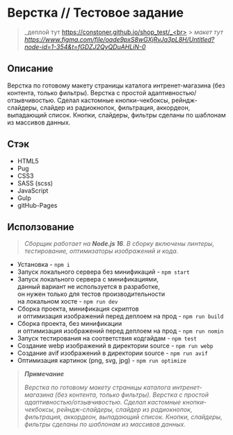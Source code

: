 # Верстка // Тестовое задание

> _деплой тут https://constoner.github.io/shop_test/_<br> > _макет тут https://www.figma.com/file/oade9pxS8wGXjRvJa3pL8H/Untitled?node-id=1-354&t=fGDZJ2QyQDuAHLiN-0_

## Описание

Верстка по готовому макету страницы каталога интренет-магазина (без контента, только фильтры). Верстка с простой адаптивностью/отзывчивостью. Сделал кастомные кнопки-чекбоксы, рейндж-слайдеры, слайдер из радиокнопок, фильтрация, аккордеон, выпадающий список. Кнопки, слайдеры, фильтры сделаны по шаблонам из массивов данных.

## Стэк

- HTML5
- Pug
- CSS3
- SASS (scss)
- JavaScript
- Gulp
- gitHub-Pages

## Исползование

> _Сборщик работает на **Node.js 16**. В сборку включены линтеры, тестирование, оптимизаторы изображений и кода._

- Установка - `npm i`
- Запуск локального сервера без минификаций - `npm start`
- Запуск локального сервера c минификациями, <br>
  данный вариант не используется в разработке, <br>
  он нужен только для тестов производительности <br>
  на локальном хосте - `npm run dev`
- Сборка проекта, минификация скриптов <br>
  и оптимизация изображений перед деплоем на прод - `npm run build`
- Сборка проекта, без минификации <br>
  и оптимизация изображений перед деплоем на прод - `npm run nomin`
- Запуск тестирования на соответствия кодгайдам - `npm test`
- Создание webp изображений в директории source - `npm run webp`
- Создание avif изображений в директории source - `npm run avif`
- Оптимизация картинок (png, svg, jpg) - `npm run optimize`

> _**Примечание**_
>
> _Верстка по готовому макету страницы каталога интренет-магазина (без контента, только фильтры). Верстка с простой адаптивностью/отзывчивостью. Сделал кастомные кнопки-чекбоксы, рейндж-слайдеры, слайдер из радиокнопок, фильтрация, аккордеон, выпадающий список. Кнопки, слайдеры, фильтры сделаны по шаблонам из массивов данных._
